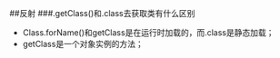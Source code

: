 ##反射
###.getClass()和.class去获取类有什么区别
- Class.forName()和getClass是在运行时加载的，而.class是静态加载；
- getClass是一个对象实例的方法；